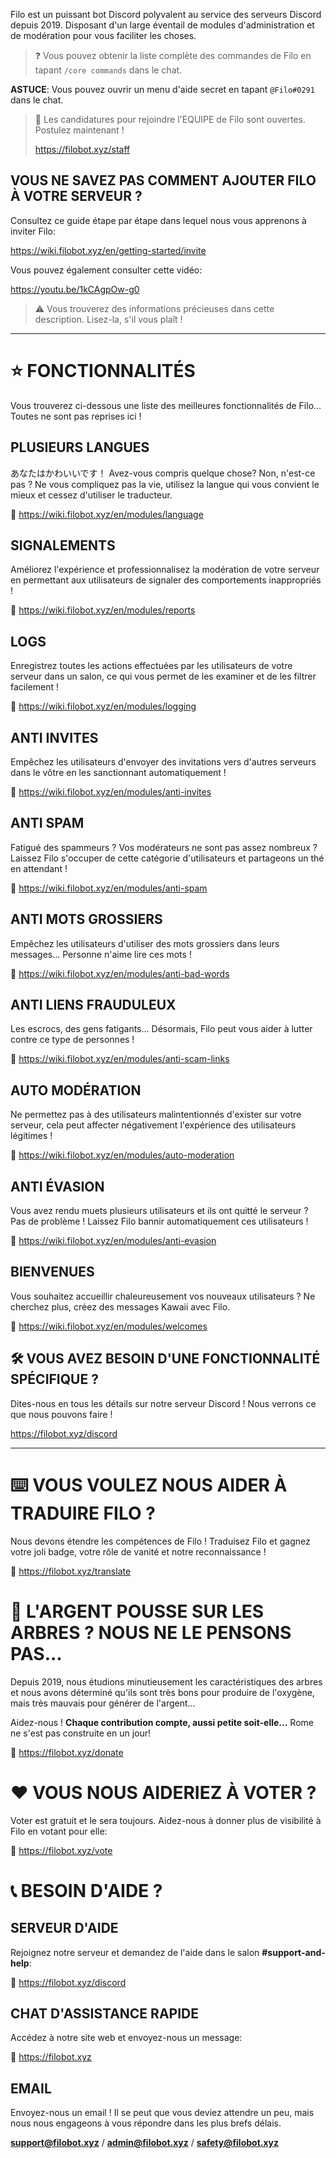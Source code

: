 Filo est un puissant bot Discord polyvalent au service des serveurs Discord depuis 2019. Disposant d'un large éventail de modules d'administration et de modération pour vous faciliter les choses.

> ❓ Vous pouvez obtenir la liste complète des commandes de Filo en tapant `/core commands` dans le chat.

**ASTUCE**: Vous pouvez ouvrir un menu d'aide secret en tapant `@Filo#0291` dans le chat.

> 📣 Les candidatures pour rejoindre l'EQUIPE de Filo sont ouvertes. Postulez maintenant !
> 
> https://filobot.xyz/staff

## VOUS NE SAVEZ PAS COMMENT AJOUTER FILO À VOTRE SERVEUR ?

Consultez ce guide étape par étape dans lequel nous vous apprenons à inviter Filo:

https://wiki.filobot.xyz/en/getting-started/invite

Vous pouvez également consulter cette vidéo:

https://youtu.be/1kCAgpOw-g0

> ⚠️ Vous trouverez des informations précieuses dans cette description. Lisez-la, s'il vous plaît !

---

# ⭐ FONCTIONNALITÉS

Vous trouverez ci-dessous une liste des meilleures fonctionnalités de Filo... Toutes ne sont pas reprises ici !

## PLUSIEURS LANGUES

あなたはかわいいです！ Avez-vous compris quelque chose? Non, n'est-ce pas ? Ne vous compliquez pas la vie, utilisez la langue qui vous convient le mieux et cessez d'utiliser le traducteur.

🔗 https://wiki.filobot.xyz/en/modules/language

## SIGNALEMENTS

Améliorez l'expérience et professionnalisez la modération de votre serveur en permettant aux utilisateurs de signaler des comportements inappropriés !

🔗 https://wiki.filobot.xyz/en/modules/reports

## LOGS

Enregistrez toutes les actions effectuées par les utilisateurs de votre serveur dans un salon, ce qui vous permet de les examiner et de les filtrer facilement !

🔗 https://wiki.filobot.xyz/en/modules/logging

## ANTI INVITES

Empêchez les utilisateurs d'envoyer des invitations vers d'autres serveurs dans le vôtre en les sanctionnant automatiquement !

🔗 https://wiki.filobot.xyz/en/modules/anti-invites

## ANTI SPAM

Fatigué des spammeurs ? Vos modérateurs ne sont pas assez nombreux ? Laissez Filo s'occuper de cette catégorie d'utilisateurs et partageons un thé en attendant !

🔗 https://wiki.filobot.xyz/en/modules/anti-spam

## ANTI MOTS GROSSIERS

Empêchez les utilisateurs d'utiliser des mots grossiers dans leurs messages... Personne n'aime lire ces mots !

🔗 https://wiki.filobot.xyz/en/modules/anti-bad-words

## ANTI LIENS FRAUDULEUX

Les escrocs, des gens fatigants... Désormais, Filo peut vous aider à lutter contre ce type de personnes !

🔗 https://wiki.filobot.xyz/en/modules/anti-scam-links

## AUTO MODÉRATION

Ne permettez pas à des utilisateurs malintentionnés d'exister sur votre serveur, cela peut affecter négativement l'expérience des utilisateurs légitimes !

🔗 https://wiki.filobot.xyz/en/modules/auto-moderation

## ANTI ÉVASION

Vous avez rendu muets plusieurs utilisateurs et ils ont quitté le serveur ? Pas de problème ! Laissez Filo bannir automatiquement ces utilisateurs !

🔗 https://wiki.filobot.xyz/en/modules/anti-evasion

## BIENVENUES

Vous souhaitez accueillir chaleureusement vos nouveaux utilisateurs ? Ne cherchez plus, créez des messages Kawaii avec Filo.

🔗 https://wiki.filobot.xyz/en/modules/welcomes

## 🛠️ VOUS AVEZ BESOIN D'UNE FONCTIONNALITÉ SPÉCIFIQUE ?

Dites-nous en tous les détails sur notre serveur Discord ! Nous verrons ce que nous pouvons faire !

https://filobot.xyz/discord

---

# ⌨️ VOUS VOULEZ NOUS AIDER À TRADUIRE FILO ?

Nous devons étendre les compétences de Filo ! Traduisez Filo et gagnez votre joli badge, votre rôle de vanité et notre reconnaissance !

🔗 https://filobot.xyz/translate

# 🌳 L'ARGENT POUSSE SUR LES ARBRES ? NOUS NE LE PENSONS PAS...

Depuis 2019, nous étudions minutieusement les caractéristiques des arbres et nous avons déterminé qu'ils sont très bons pour produire de l'oxygène, mais très mauvais pour générer de l'argent...

Aidez-nous ! __**Chaque contribution compte, aussi petite soit-elle...**__ Rome ne s'est pas construite en un jour!

🔗 https://filobot.xyz/donate

# ❤️ VOUS NOUS AIDERIEZ À VOTER ?

Voter est gratuit et le sera toujours. Aidez-nous à donner plus de visibilité à Filo en votant pour elle:

🔗 https://filobot.xyz/vote

# 📞 BESOIN D'AIDE ?

## SERVEUR D'AIDE

Rejoignez notre serveur et demandez de l'aide dans le salon **#support-and-help**:

🔗 https://filobot.xyz/discord

## CHAT D'ASSISTANCE RAPIDE

Accédez à notre site web et envoyez-nous un message:

🔗 https://filobot.xyz

## EMAIL

Envoyez-nous un email ! Il se peut que vous deviez attendre un peu, mais nous nous engageons à vous répondre dans les plus brefs délais.

**support@filobot.xyz** / **admin@filobot.xyz** / **safety@filobot.xyz**
